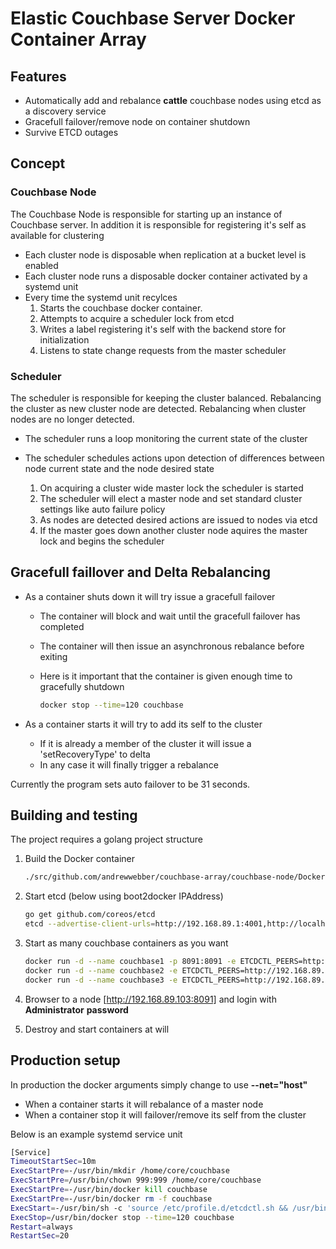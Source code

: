 # Elastic Couchbase Server Docker Container Array

## Features
- Automatically add and rebalance **cattle** couchbase nodes using etcd as a discovery service
- Gracefull failover/remove node on container shutdown
- Survive ETCD outages

## Concept

### Couchbase Node

The Couchbase Node is responsible for starting up an instance of Couchbase server. In addition it is responsible for registering it's self as available for clustering

- Each cluster node is disposable when replication at a bucket level is enabled
- Each cluster node runs a disposable docker container activated by a systemd unit
- Every time the systemd unit recylces
  1. Starts the couchbase docker container.
  2. Attempts to acquire a scheduler lock from etcd
  3. Writes a label registering it's self with the backend store for initialization
  4. Listens to state change requests from the master scheduler

### Scheduler

The scheduler is responsible for keeping the cluster balanced. Rebalancing the cluster as new cluster node are detected. Rebalancing when cluster nodes are no longer detected.

- The scheduler runs a loop monitoring the current state of the cluster
- The scheduler schedules actions upon detection of differences between node current state and the node desired state

  1. On acquiring a cluster wide master lock the scheduler is started
  2. The scheduler will elect a master node and set standard cluster settings like auto failure policy
  3. As nodes are detected desired actions are issued to nodes via etcd
  4. If the master goes down another cluster node aquires the master lock and begins the scheduler

## Gracefull faillover and Delta Rebalancing
- As a container shuts down it will try issue a gracefull failover
  + The container will block and wait until the gracefull failover has completed
  + The container will then issue an asynchronous rebalance before exiting
  + Here is it important that the container is given enough time to gracefully shutdown

    ```bash
    docker stop --time=120 couchbase
    ```

- As a container starts it will try to add its self to the cluster
  + If it is already a member of the cluster it will issue a 'setRecoveryType' to delta
  + In any case it will finally trigger a rebalance

Currently the program sets auto failover to be 31 seconds.

## Building and testing

The project requires a golang project structure

1.  Build the Docker container

    ```bash
    ./src/github.com/andrewwebber/couchbase-array/couchbase-node/Docker/build.sh
    ```

2.  Start etcd (below using boot2docker IPAddress)

    ```bash
    go get github.com/coreos/etcd
    etcd --advertise-client-urls=http://192.168.89.1:4001,http://localhost:4001 --listen-client-urls=http://192.168.89.1:4001,http://localhost:4001
    ```

3.  Start as many couchbase containers as you want

    ```bash
    docker run -d --name couchbase1 -p 8091:8091 -e ETCDCTL_PEERS=http://192.168.89.1:4001 andrewwebber/couchbase-cloudarray
    docker run -d --name couchbase2 -e ETCDCTL_PEERS=http://192.168.89.1:4001 andrewwebber/couchbase-cloudarray
    docker run -d --name couchbase3 -e ETCDCTL_PEERS=http://192.168.89.1:4001 andrewwebber/couchbase-cloudarray
    ```

4.  Browser to a node [http://192.168.89.103:8091] and login with **Administrator** **password**

5.  Destroy and start containers at will


## Production setup

In production the docker arguments simply change to use **--net="host"**
- When a container starts it will rebalance of a master node
- When a container stop it will failover/remove its self from the cluster

Below is an example systemd service unit

```bash
[Service]
TimeoutStartSec=10m
ExecStartPre=-/usr/bin/mkdir /home/core/couchbase
ExecStartPre=/usr/bin/chown 999:999 /home/core/couchbase
ExecStartPre=-/usr/bin/docker kill couchbase
ExecStartPre=-/usr/bin/docker rm -f couchbase
ExecStart=-/usr/bin/sh -c 'source /etc/profile.d/etcdctl.sh && /usr/bin/docker run --name couchbase --net="host" -v /home/core/couchbase:/opt/couchbase/var -e ETCDCTL_PEERS=http://10.100.2.2:4001 --ulimit nofile=40960:40960 --ulimit core=100000000:100000000 --ulimit memlock=100000000:100000000 andrewwebber/couchbase-cloudarray'
ExecStop=/usr/bin/docker stop --time=120 couchbase
Restart=always
RestartSec=20
```
